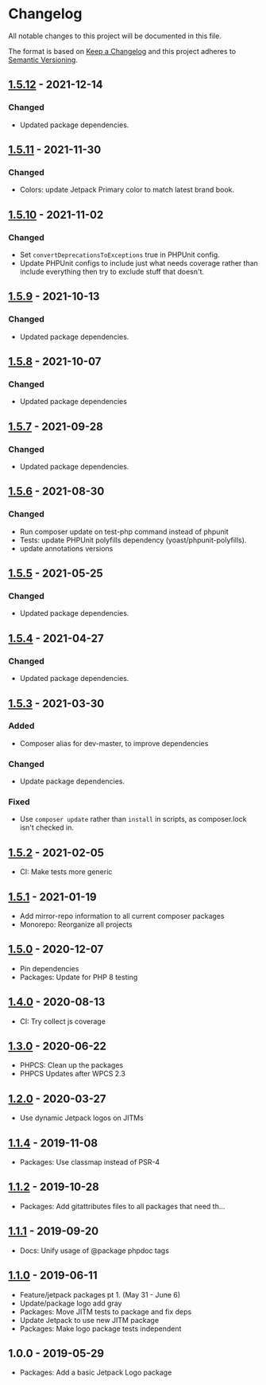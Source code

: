 # Changelog

All notable changes to this project will be documented in this file.

The format is based on [Keep a Changelog](https://keepachangelog.com/en/1.0.0/)
and this project adheres to [Semantic Versioning](https://semver.org/spec/v2.0.0.html).

## [1.5.12] - 2021-12-14
### Changed
- Updated package dependencies.

## [1.5.11] - 2021-11-30
### Changed
- Colors: update Jetpack Primary color to match latest brand book.

## [1.5.10] - 2021-11-02
### Changed
- Set `convertDeprecationsToExceptions` true in PHPUnit config.
- Update PHPUnit configs to include just what needs coverage rather than include everything then try to exclude stuff that doesn't.

## [1.5.9] - 2021-10-13
### Changed
- Updated package dependencies.

## [1.5.8] - 2021-10-07
### Changed
- Updated package dependencies

## [1.5.7] - 2021-09-28
### Changed
- Updated package dependencies.

## [1.5.6] - 2021-08-30
### Changed
- Run composer update on test-php command instead of phpunit
- Tests: update PHPUnit polyfills dependency (yoast/phpunit-polyfills).
- update annotations versions

## [1.5.5] - 2021-05-25
### Changed
- Updated package dependencies.

## [1.5.4] - 2021-04-27
### Changed
- Updated package dependencies.

## [1.5.3] - 2021-03-30
### Added
- Composer alias for dev-master, to improve dependencies

### Changed
- Update package dependencies.

### Fixed
- Use `composer update` rather than `install` in scripts, as composer.lock isn't checked in.

## [1.5.2] - 2021-02-05

- CI: Make tests more generic

## [1.5.1] - 2021-01-19

- Add mirror-repo information to all current composer packages
- Monorepo: Reorganize all projects

## [1.5.0] - 2020-12-07

- Pin dependencies
- Packages: Update for PHP 8 testing

## [1.4.0] - 2020-08-13

- CI: Try collect js coverage

## [1.3.0] - 2020-06-22

- PHPCS: Clean up the packages
- PHPCS Updates after WPCS 2.3

## [1.2.0] - 2020-03-27

- Use dynamic Jetpack logos on JITMs

## [1.1.4] - 2019-11-08

- Packages: Use classmap instead of PSR-4

## [1.1.2] - 2019-10-28

- Packages: Add gitattributes files to all packages that need th…

## [1.1.1] - 2019-09-20

- Docs: Unify usage of @package phpdoc tags

## [1.1.0] - 2019-06-11

- Feature/jetpack packages pt 1. (May 31 - June 6)
- Update/package logo add gray
- Packages: Move JITM tests to package and fix deps
- Update Jetpack to use new JITM package
- Packages: Make logo package tests independent

## 1.0.0 - 2019-05-29

- Packages: Add a basic Jetpack Logo package

[1.5.12]: https://github.com/Automattic/jetpack-logo/compare/v1.5.11...v1.5.12
[1.5.11]: https://github.com/Automattic/jetpack-logo/compare/v1.5.10...v1.5.11
[1.5.10]: https://github.com/Automattic/jetpack-logo/compare/v1.5.9...v1.5.10
[1.5.9]: https://github.com/Automattic/jetpack-logo/compare/v1.5.8...v1.5.9
[1.5.8]: https://github.com/Automattic/jetpack-logo/compare/v1.5.7...v1.5.8
[1.5.7]: https://github.com/Automattic/jetpack-logo/compare/v1.5.6...v1.5.7
[1.5.6]: https://github.com/Automattic/jetpack-logo/compare/v1.5.5...v1.5.6
[1.5.5]: https://github.com/Automattic/jetpack-logo/compare/v1.5.4...v1.5.5
[1.5.4]: https://github.com/Automattic/jetpack-logo/compare/v1.5.3...v1.5.4
[1.5.3]: https://github.com/Automattic/jetpack-logo/compare/v1.5.2...v1.5.3
[1.5.2]: https://github.com/Automattic/jetpack-logo/compare/v1.5.1...v1.5.2
[1.5.1]: https://github.com/Automattic/jetpack-logo/compare/v1.5.0...v1.5.1
[1.5.0]: https://github.com/Automattic/jetpack-logo/compare/v1.4.0...v1.5.0
[1.4.0]: https://github.com/Automattic/jetpack-logo/compare/v1.3.0...v1.4.0
[1.3.0]: https://github.com/Automattic/jetpack-logo/compare/v1.2.0...v1.3.0
[1.2.0]: https://github.com/Automattic/jetpack-logo/compare/v1.1.4...v1.2.0
[1.1.4]: https://github.com/Automattic/jetpack-logo/compare/v1.1.2...v1.1.4
[1.1.2]: https://github.com/Automattic/jetpack-logo/compare/v1.1.1...v1.1.2
[1.1.1]: https://github.com/Automattic/jetpack-logo/compare/v1.1.0...v1.1.1
[1.1.0]: https://github.com/Automattic/jetpack-logo/compare/v1.0.0...v1.1.0

